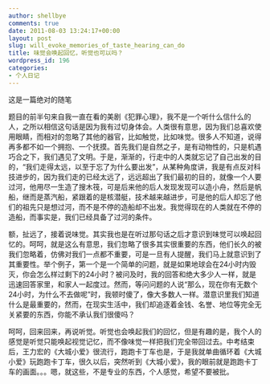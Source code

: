 ```yaml
---
author: shellbye
comments: true
date: 2011-08-03 13:24:17+00:00
layout: post
slug: will_evoke_memories_of_taste_hearing_can_do
title: 味觉会唤起回忆，听觉也可以吗？
wordpress_id: 196
categories:
- 个人日记
---
```


这是一篇绝对的随笔  
  
题目的前半句来自我一直在看的美剧《犯罪心理》，我不是一个听什么信什么的人，之所以相信这句话是因为我有过切身体会。人类很有意思，因为我们总喜欢使用眼睛，而相对的忽略了其他的器官，比如触觉，比如味觉。很多人不知道，说得再多都不如一个拥抱、一个抚摸。首先我们是自然之子，是有动物性的，只是机遇巧合之下，我们遇见了文明。于是，渐渐的，行走中的人类就忘记了自己出发的目的，“我们走得太远，以至于忘了为什么要出发”，从某种角度讲，我是有点反对科技进步的，因为我们走的已经太远了，远远超出了我们最初的目的，就像一个人要过河，他用尽一生造了搜木筏，可是后来他的后人发现发现可以造小舟，然后是帆船，继而是蒸汽船，紧跟着的是核潜艇，技术越来越进步，可是他的后人却忘了他们的祖先只是想过河，而不是不停的造船却不出发。我觉得现在的人类就在不停的造船，而事实是，我们已经具备了过河的条件。  
  
额，扯远了，接着说味觉。其实我也是在听过那句话之后才意识到味觉可以唤起回忆的。呵呵，就是这么有意思，我们忽略了很多其实很重要的东西，他们长久的被我们忽略着，仿佛对我们一点都不重要，可是一旦有人提醒，我们马上就意识到了其重要性。举个例子，第一个是一个简单的问题，就是如果地球会在24小时内毁灭，你会怎么样过剩下的24小时？被问及时，我的回答和绝大多少人一样，就是迅速回答家里，和家人一起度过。然而，等问问题的人说“那么，现在你有无数个24小时，为什么不去做呢”时，我顿时傻了，像大多数人一样。潜意识里我们知道什么是最重要的，然而，在现实生活中，我们却追逐着金钱、名誉、地位等完全无关紧要的东西，你能不承认我们很傻吗？  
  
呵呵，回来回来，再说听觉。听觉也会唤起我们的回忆，但是有趣的是，我个人的感觉是听觉只能唤起视觉记忆，而不像味觉一样把我们完全带回过去。中考结束后，王力宏的《大城小爱》很流行，跑跑卡丁车也是，于是我就单曲循环着《大城小爱》玩跑跑卡丁车，很久以后，突然听到《大城小爱》，我的眼前就是跑跑卡丁车的画面。。。嗯，就这些，不是专业的东西，个人感觉，希望不要被批。
